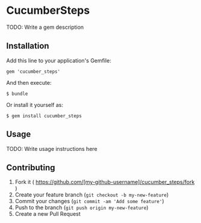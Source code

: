 # CucumberSteps

TODO: Write a gem description

## Installation

Add this line to your application's Gemfile:

    gem 'cucumber_steps'

And then execute:

    $ bundle

Or install it yourself as:

    $ gem install cucumber_steps

## Usage

TODO: Write usage instructions here

## Contributing

1. Fork it ( https://github.com/[my-github-username]/cucumber_steps/fork )
2. Create your feature branch (`git checkout -b my-new-feature`)
3. Commit your changes (`git commit -am 'Add some feature'`)
4. Push to the branch (`git push origin my-new-feature`)
5. Create a new Pull Request
